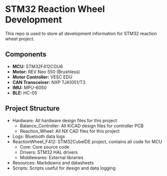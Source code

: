 # STM32 Reaction Wheel Development

This repo is used to store all development information for STM32 reaction wheel project.

## Components
- **MCU:** STM32F412CGU6
- **Motor:**  REV Neo 550 (Brushless)
- **Motor Controller:** VESC EDU
- **CAN Transceiver:** NXP TJA1051/T3
- **IMU:** MPU-6050
- **BLE:** HC-05

## Project Structure

- Hardware: All hardware design files for this project
    - Balance_Controller: All KiCAD design files  for controller PCB
    - Reaction_Wheel: All NX CAD files for this project
- Logs: Bluetooth data logs
- ReactionWheel_F412: STM32CubeIDE project, contains all code for MCU
    - Core: Core source code
    - Drivers: STM32 HAL drivers
    - Middlewares: External libraries
- Resources: Markdowns and datasheets
- Scripts: Scripts useful for design and data logging
